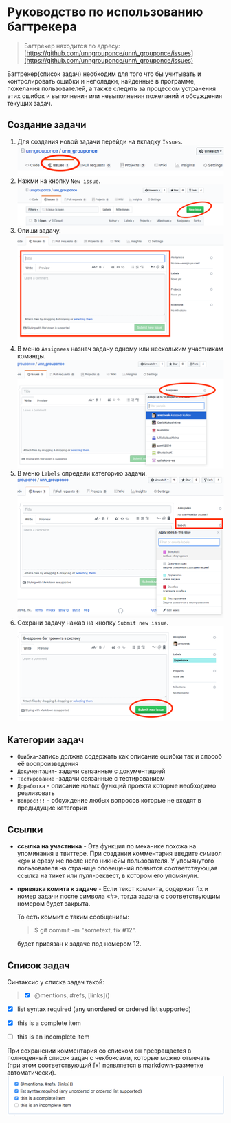 # Руководство по использованию багтрекера
> Багтрекер находится по адресу: [https://github.com/unngrouponce/unn\_grouponce/issues](https://github.com/unngrouponce/unn\_grouponce/issues)

Багтрекер(список задач) необходим для того что бы учитывать и контролировать ошибки и неполадки, найденные в программе, пожелания пользователей, а также следить за процессом устранения этих ошибок и выполнения или невыполнения пожеланий и обсуждения текущих задач.
## Создание задачи
1. Для создания новой задачи перейди на вкладку `Issues`.
	![](./data/issue-1.png)
2. Нажми на кнопку `New issue`.
	![](./data/issue-2.png)
3. Опиши задачу.
	![](./data/issue-3.png)
4. В меню `Assignees` назнач задачу одному или нескольким участникам команды.
	![](./data/issue-4.png)
5. В меню `Labels` определи категорию задачи.
	![](./data/issue-5.png)
6. Сохрани задачу нажав на кнопку `Submit new issue`.
	![](./data/issue-6.png)

## Категории задач
- `Ошибка`-запись должна содержать как описание ошибки так и способ её воспроизведения
- `Документация`- задачи связанные с документацией 
- `Тестирование` -задачи связанные с тестированием
- `Доработка` - описание новых функций проекта которые необходимо реализовать
- `Вопрос!!!` - обсуждение любых вопросов которые не входят в предыдущие категории

## Ссылки
-  **ссылка на участника** - Эта функция по механике похожа на упоминания в твиттере. При создании комментария введите символ «@» и сразу же после него никнейм пользователя. У упомянутого пользователя на странице оповещений появится соответствующая ссылка на тикет или пулл-реквест, в котором его упомянули.
- **привязка комита к задаче** - Если текст коммита, содержит fix и номер задачи после символа «#», тогда задача с соответствующим номером будет закрыта.

	То есть коммит с таким сообщением:
	>$ git commit -m "sometext, fix #12". 

	будет привязан к задаче под номером 12.

## Список задач
Синтаксис у списка задач такой:
>- [x] @mentions, #refs, \[links]()
- [x] list syntax required (any unordered or ordered list supported)
- [x] this is a complete item
- [ ] this is an incomplete item


При сохранении комментария со списком он превращается в полноценный список задач с чекбоксами, которые можно отмечать (при этом соответствующий [x] появляется в markdown-разметке автоматически). 
![](./data/issue-7.png)

